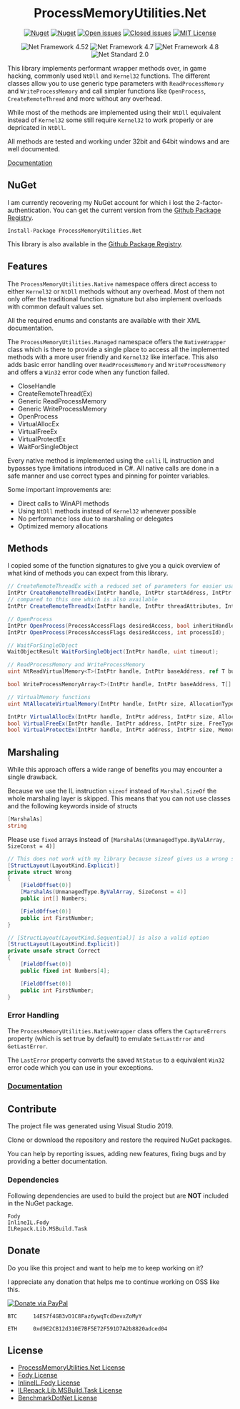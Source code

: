 <div align="center">

# ProcessMemoryUtilities.Net

[![Nuget](https://img.shields.io/nuget/v/ProcessMemoryUtilities.Net.svg)](https://www.nuget.org/packages/ProcessMemoryUtilities.Net/ "ProcessMemoryUtilities.Net on NuGet") [![Nuget](https://img.shields.io/nuget/dt/ProcessMemoryUtilities.Net.svg)](https://www.nuget.org/packages/ProcessMemoryUtilities.Net/ "Downloads on NuGet") [![Open issues](https://img.shields.io/github/issues-raw/michel-pi/ProcessMemoryUtilities.Net.svg)](https://github.com/michel-pi/ProcessMemoryUtilities.Net/issues "Open issues on Github") [![Closed issues](https://img.shields.io/github/issues-closed-raw/michel-pi/ProcessMemoryUtilities.Net.svg)](https://github.com/michel-pi/ProcessMemoryUtilities.Net/issues?q=is%3Aissue+is%3Aclosed "Closed issues on Github") [![MIT License](https://img.shields.io/github/license/michel-pi/ProcessMemoryUtilities.Net.svg)](https://github.com/michel-pi/ProcessMemoryUtilities.Net/blob/master/LICENSE "ProcessMemoryUtilities.Net license")

![Net Framework 4.52](https://img.shields.io/badge/.Net-4.52-informational.svg) ![Net Framework 4.7](https://img.shields.io/badge/.Net-4.7-informational.svg) ![Net Framework 4.8](https://img.shields.io/badge/.Net-4.8-informational.svg) ![Net Standard 2.0](https://img.shields.io/badge/.Net_Standard-2.0-informational.svg)
</div>

This library implements performant wrapper methods over, in game hacking, commonly used `NtDll` and `Kernel32` functions. The different classes allow you to use generic type parameters with `ReadProcessMemory` and `WriteProcessMemory` and call simpler functions like `OpenProcess`, `CreateRemoteThread` and more without any overhead.

While most of the methods are implemented using their `NtDll` equivalent instead of `Kernel32` some still require `Kernel32` to work properly or are depricated in `NtDll`.

All methods are tested and working under 32bit and 64bit windows and are well documented.

[Documentation](https://michel-pi.github.io/ProcessMemoryUtilities.Net/ "ProcessMemoryUtilities.Net Documentation")

## NuGet

I am currently recovering my NuGet account for which i lost the 2-factor-authentication. You can get the current version from the [Github Package Registry](https://github.com/michel-pi/ProcessMemoryUtilities.Net/packages/20404 "ProcessMemoryUtilities.Net Github Package").

    Install-Package ProcessMemoryUtilities.Net

This library is also available in the [Github Package Registry](https://github.com/michel-pi/ProcessMemoryUtilities.Net/packages/20404 "ProcessMemoryUtilities.Net Github Package").

## Features

The `ProcessMemoryUtilities.Native` namespace offers direct access to either `Kernel32` or `NtDll` methods without any overhead. Most of them not only offer the traditional function signature but also implement overloads with common default values set.

All the required enums and constants are available with their XML documentation.

The `ProcessMemoryUtilities.Managed` namespace offers the `NativeWrapper` class which is there to provide a single place to access all the implemented methods with a more user friendly and `Kernel32` like interface. This also adds basic error handling over `ReadProcessMemory` and `WriteProcessMemory` and offers a `Win32` error code when any function failed.

- CloseHandle
- CreateRemoteThread(Ex)
- Generic ReadProcessMemory
- Generic WriteProcessMemory
- OpenProcess
- VirtualAllocEx
- VirtualFreeEx
- VirtualProtectEx
- WaitForSingleObject

Every native method is implemented using the `calli` IL instruction and bypasses type limitations introduced in C#. All native calls are done in a safe manner and use correct types and pinning for pointer variables.

Some important improvements are:

- Direct calls to WinAPI methods
- Using `NtDll` methods instead of `Kernel32` whenever possible
- No performance loss due to marshaling or delegates
- Optimized memory allocations

## Methods

I copied some of the function signatures to give you a quick overview of what kind of methods you can expect from this library.

```cs
// CreateRemoteThreadEx with a reduced set of parameters for easier usage
IntPtr CreateRemoteThreadEx(IntPtr handle, IntPtr startAddress, IntPtr parameter);
// compared to this one which is also available
IntPtr CreateRemoteThreadEx(IntPtr handle, IntPtr threadAttributes, IntPtr stackSize, IntPtr startAddress, IntPtr parameter, ThreadCreationFlags creationFlags, IntPtr attributeList, out uint threadId);

// OpenProcess
IntPtr OpenProcess(ProcessAccessFlags desiredAccess, bool inheritHandle, int processId);
IntPtr OpenProcess(ProcessAccessFlags desiredAccess, int processId);

// WaitForSingleObject
WaitObjectResult WaitForSingleObject(IntPtr handle, uint timeout);

// ReadProcessMemory and WriteProcessMemory
uint NtReadVirtualMemory<T>(IntPtr handle, IntPtr baseAddress, ref T buffer, out IntPtr numberOfBytesRead);

bool WriteProcessMemoryArray<T>(IntPtr handle, IntPtr baseAddress, T[] buffer, int offset, out IntPtr numberOfBytesWritten);

// VirtualMemory functions
uint NtAllocateVirtualMemory(IntPtr handle, IntPtr size, AllocationType allocationType, MemoryProtectionFlags memoryProtection, out IntPtr address);

IntPtr VirtualAllocEx(IntPtr handle, IntPtr address, IntPtr size, AllocationType allocationType, MemoryProtectionFlags memoryProtection);
bool VirtualFreeEx(IntPtr handle, IntPtr address, IntPtr size, FreeType freeType);
bool VirtualProtectEx(IntPtr handle, IntPtr address, IntPtr size, MemoryProtectionFlags newProtect, out MemoryProtectionFlags oldProtect);
```

## Marshaling

While this approach offers a wide range of benefits you may encounter a single drawback.

Because we use the IL instruction `sizeof` instead of `Marshal.SizeOf` the whole marshaling layer is skipped. This means that you can not use classes and the following keywords inside of structs

```cs
[MarshalAs]
string
```

Please use `fixed` arrays instead of `[MarshalAs(UnmanagedType.ByValArray, SizeConst = 4)]`

```cs
// This does not work with my library because sizeof gives us a wrong size (4 instead of 16)
[StructLayout(LayoutKind.Explicit)]
private struct Wrong
{
    [FieldOffset(0)]
    [MarshalAs(UnmanagedType.ByValArray, SizeConst = 4)]
    public int[] Numbers;

    [FieldOffset(0)]
    public int FirstNumber;
}

// [StructLayout(LayoutKind.Sequential)] is also a valid option
[StructLayout(LayoutKind.Explicit)]
private unsafe struct Correct
{
    [FieldOffset(0)]
    public fixed int Numbers[4];

    [FieldOffset(0)]
    public int FirstNumber;
}
```

### Error Handling

The `ProcessMemoryUtilities.NativeWrapper` class offers the `CaptureErrors` property (which is set true by default) to emulate `SetLastError` and `GetLastError`.

The `LastError` property converts the saved `NtStatus` to a equivalent `Win32` error code which you can use in your exceptions.

### [Documentation](https://michel-pi.github.io/ProcessMemoryUtilities.Net/ "ProcessMemoryUtilities.Net Documentation")

## Contribute

The project file was generated using Visual Studio 2019.

Clone or download the repository and restore the required NuGet packages.

You can help by reporting issues, adding new features, fixing bugs and by providing a better documentation.

### Dependencies

Following dependencies are used to build the project but are **NOT** included in the NuGet package.

    Fody
    InlineIL.Fody
    ILRepack.Lib.MSBuild.Task

## Donate

Do you like this project and want to help me to keep working on it?

I appreciate any donation that helps me to continue working on OSS like this.

[![Donate via PayPal](https://media.wtf/assets/img/pp.gif)](https://www.paypal.com/cgi-bin/webscr?cmd=_s-xclick&hosted_button_id=YJDWMDUSM8KKQ "Donate via PayPal")

```
BTC     14ES7f4GB3vD1C8Faz6ywqTcdDevxZoMyY

ETH     0xd9E2CB12d310E7BF5E72F591D7A2b8820adced04
```

## License

- [ProcessMemoryUtilities.Net License](https://github.com/michel-pi/ProcessMemoryUtilities.Net/blob/master/LICENSE "ProcessMemoryUtilities.Net License")
- [Fody License](https://github.com/Fody/Fody/blob/master/License.txt "Fody License")
- [InlineIL.Fody License](https://github.com/ltrzesniewski/InlineIL.Fody/blob/master/LICENSE "InlineIL.Fody License")
- [ILRepack.Lib.MSBuild.Task
 License](https://github.com/ravibpatel/ILRepack.Lib.MSBuild.Task/blob/master/LICENSE.md "ILRepack.Lib.MSBuild.Task License")
- [BenchmarkDotNet License](https://github.com/dotnet/BenchmarkDotNet "BenchmarkDotNet License")
